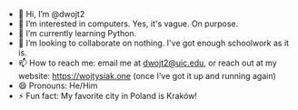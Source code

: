 - 👋 Hi, I’m @dwojt2
- 👀 I’m interested in computers. Yes, it's vague. On purpose. 
- 🌱 I’m currently learning Python.
- 💞️ I’m looking to collaborate on nothing. I've got enough schoolwork as it is.
- 📫 How to reach me: email me at dwojt2@uic.edu, or reach out at my website: https://wojtysiak.one (once I've got it up and running again)
- 😄 Pronouns: He/Him
- ⚡ Fun fact: My favorite city in Poland is Kraków!

<!---
dwojt2/dwojt2 is a ✨ special ✨ repository because its `README.md` (this file) appears on your GitHub profile.
You can click the Preview link to take a look at your changes.
--->

